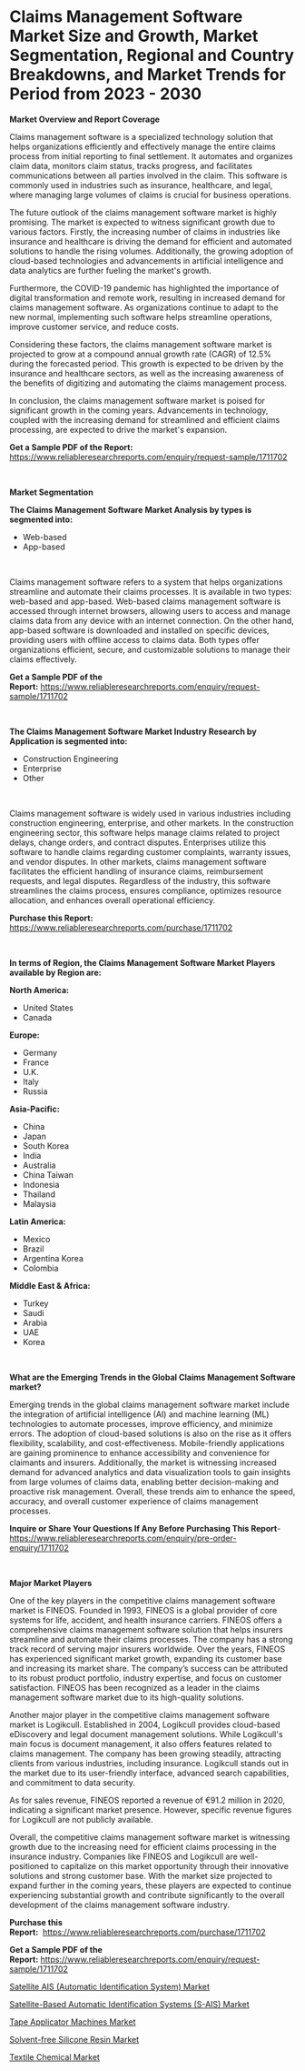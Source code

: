 <p><h1>Claims Management Software Market Size and Growth, Market Segmentation, Regional and Country Breakdowns, and Market Trends for Period from 2023 -  2030</h1></p><p><strong>Market Overview and Report Coverage</strong></p>
<p><p>Claims management software is a specialized technology solution that helps organizations efficiently and effectively manage the entire claims process from initial reporting to final settlement. It automates and organizes claim data, monitors claim status, tracks progress, and facilitates communications between all parties involved in the claim. This software is commonly used in industries such as insurance, healthcare, and legal, where managing large volumes of claims is crucial for business operations.</p><p>The future outlook of the claims management software market is highly promising. The market is expected to witness significant growth due to various factors. Firstly, the increasing number of claims in industries like insurance and healthcare is driving the demand for efficient and automated solutions to handle the rising volumes. Additionally, the growing adoption of cloud-based technologies and advancements in artificial intelligence and data analytics are further fueling the market's growth.</p><p>Furthermore, the COVID-19 pandemic has highlighted the importance of digital transformation and remote work, resulting in increased demand for claims management software. As organizations continue to adapt to the new normal, implementing such software helps streamline operations, improve customer service, and reduce costs.</p><p>Considering these factors, the claims management software market is projected to grow at a compound annual growth rate (CAGR) of 12.5% during the forecasted period. This growth is expected to be driven by the insurance and healthcare sectors, as well as the increasing awareness of the benefits of digitizing and automating the claims management process.</p><p>In conclusion, the claims management software market is poised for significant growth in the coming years. Advancements in technology, coupled with the increasing demand for streamlined and efficient claims processing, are expected to drive the market's expansion.</p></p>
<p><strong>Get a Sample PDF of the Report:</strong> <a href="https://www.reliableresearchreports.com/enquiry/request-sample/1711702">https://www.reliableresearchreports.com/enquiry/request-sample/1711702</a></p>
<p>&nbsp;</p>
<p><strong>Market Segmentation</strong></p>
<p><strong>The Claims Management Software Market Analysis by types is segmented into:</strong></p>
<p><ul><li>Web-based</li><li>App-based</li></ul></p>
<p>&nbsp;</p>
<p><p>Claims management software refers to a system that helps organizations streamline and automate their claims processes. It is available in two types: web-based and app-based. Web-based claims management software is accessed through internet browsers, allowing users to access and manage claims data from any device with an internet connection. On the other hand, app-based software is downloaded and installed on specific devices, providing users with offline access to claims data. Both types offer organizations efficient, secure, and customizable solutions to manage their claims effectively.</p></p>
<p><strong>Get a Sample PDF of the Report:</strong>&nbsp;<a href="https://www.reliableresearchreports.com/enquiry/request-sample/1711702">https://www.reliableresearchreports.com/enquiry/request-sample/1711702</a></p>
<p>&nbsp;</p>
<p><strong>The Claims Management Software Market Industry Research by Application is segmented into:</strong></p>
<p><ul><li>Construction Engineering</li><li>Enterprise</li><li>Other</li></ul></p>
<p>&nbsp;</p>
<p><p>Claims management software is widely used in various industries including construction engineering, enterprise, and other markets. In the construction engineering sector, this software helps manage claims related to project delays, change orders, and contract disputes. Enterprises utilize this software to handle claims regarding customer complaints, warranty issues, and vendor disputes. In other markets, claims management software facilitates the efficient handling of insurance claims, reimbursement requests, and legal disputes. Regardless of the industry, this software streamlines the claims process, ensures compliance, optimizes resource allocation, and enhances overall operational efficiency.</p></p>
<p><strong>Purchase this Report:</strong>&nbsp; <a href="https://www.reliableresearchreports.com/purchase/1711702">https://www.reliableresearchreports.com/purchase/1711702</a></p>
<p>&nbsp;</p>
<p><strong>In terms of Region, the Claims Management Software Market Players available by Region are:</strong></p>
<p>
    <p> <strong> North America: </strong>
        <ul>
            <li>United States</li>
            <li>Canada</li>
        </ul>
        </p> 
    <p> <strong> Europe: </strong>
        <ul>
            <li>Germany</li>
            <li>France</li>
            <li>U.K.</li>
            <li>Italy</li>
            <li>Russia</li>
        </ul>
        </p> 
    <p> <strong> Asia-Pacific: </strong>
        <ul>
            <li>China</li>
            <li>Japan</li>
            <li>South Korea</li>
            <li>India</li>
            <li>Australia</li>
            <li>China Taiwan</li>
            <li>Indonesia</li>
            <li>Thailand</li>
            <li>Malaysia</li>
        </ul>
        </p> 
    <p> <strong> Latin America: </strong>
        <ul>
            <li>Mexico</li>
            <li>Brazil</li>
            <li>Argentina Korea</li>
            <li>Colombia</li>
        </ul>
        </p> 
    <p> <strong> Middle East & Africa: </strong>
        <ul>
            <li>Turkey</li>
            <li>Saudi</li>
            <li>Arabia</li>
            <li>UAE</li>
            <li>Korea</li>
        </ul>
    </p>
    </p>
<p>&nbsp;</p>
<p><strong>What are the Emerging Trends in the Global Claims Management Software market?</strong></p>
<p><p>Emerging trends in the global claims management software market include the integration of artificial intelligence (AI) and machine learning (ML) technologies to automate processes, improve efficiency, and minimize errors. The adoption of cloud-based solutions is also on the rise as it offers flexibility, scalability, and cost-effectiveness. Mobile-friendly applications are gaining prominence to enhance accessibility and convenience for claimants and insurers. Additionally, the market is witnessing increased demand for advanced analytics and data visualization tools to gain insights from large volumes of claims data, enabling better decision-making and proactive risk management. Overall, these trends aim to enhance the speed, accuracy, and overall customer experience of claims management processes.</p></p>
<p><strong>Inquire or Share Your Questions If Any Before Purchasing This Report</strong>- <a href="https://www.reliableresearchreports.com/enquiry/pre-order-enquiry/1711702">https://www.reliableresearchreports.com/enquiry/pre-order-enquiry/1711702</a></p>
<p>&nbsp;</p>
<p><strong>Major Market Players</strong></p>
<p><p>One of the key players in the competitive claims management software market is FINEOS. Founded in 1993, FINEOS is a global provider of core systems for life, accident, and health insurance carriers. FINEOS offers a comprehensive claims management software solution that helps insurers streamline and automate their claims processes. The company has a strong track record of serving major insurers worldwide. Over the years, FINEOS has experienced significant market growth, expanding its customer base and increasing its market share. The company’s success can be attributed to its robust product portfolio, industry expertise, and focus on customer satisfaction. FINEOS has been recognized as a leader in the claims management software market due to its high-quality solutions.</p><p>Another major player in the competitive claims management software market is Logikcull. Established in 2004, Logikcull provides cloud-based eDiscovery and legal document management solutions. While Logikcull's main focus is document management, it also offers features related to claims management. The company has been growing steadily, attracting clients from various industries, including insurance. Logikcull stands out in the market due to its user-friendly interface, advanced search capabilities, and commitment to data security.</p><p>As for sales revenue, FINEOS reported a revenue of €91.2 million in 2020, indicating a significant market presence. However, specific revenue figures for Logikcull are not publicly available.</p><p>Overall, the competitive claims management software market is witnessing growth due to the increasing need for efficient claims processing in the insurance industry. Companies like FINEOS and Logikcull are well-positioned to capitalize on this market opportunity through their innovative solutions and strong customer base. With the market size projected to expand further in the coming years, these players are expected to continue experiencing substantial growth and contribute significantly to the overall development of the claims management software industry.</p></p>
<p><strong>Purchase this Report:</strong>&nbsp;&nbsp;<a href="https://www.reliableresearchreports.com/purchase/1711702">https://www.reliableresearchreports.com/purchase/1711702</a></p>
<p></p>
<p><strong>Get a Sample PDF of the Report:</strong>&nbsp;<a href="https://www.reliableresearchreports.com/enquiry/request-sample/1711702">https://www.reliableresearchreports.com/enquiry/request-sample/1711702</a></p>
<p><p><a href="https://medium.com/@lulukerluke/satellite-ais-automatic-identification-system-market-share-evolution-and-market-growth-trends-ed5fcbdc4ab4">Satellite AIS (Automatic Identification System) Market</a></p><p><a href="https://medium.com/@cletaturner879789/satellite-based-automatic-identification-systems-s-ais-market-trends-and-market-analysis-214d160b97d6">Satellite-Based Automatic Identification Systems (S-AIS) Market</a></p><p><a href="https://github.com/grishafomin4852/Market-Research-Report-List-1/blob/main/tape-applicator-machines-market.md">Tape Applicator Machines Market</a></p><p><a href="https://github.com/abbypearson7765/Market-Research-Report-List-1/blob/main/solvent-free-silicone-resin-market.md">Solvent-free Silicone Resin Market</a></p><p><a href="https://www.linkedin.com/pulse/textile-chemical-market-size-growth-forecast-from-2023-p68ec/">Textile Chemical Market</a></p></p>